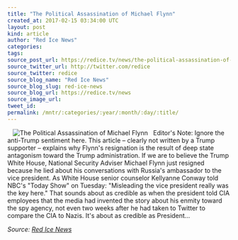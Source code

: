 ```yaml
---
title: "The Political Assassination of Michael Flynn"
created_at: 2017-02-15 03:34:00 UTC
layout: post
kind: article
author: "Red Ice News"
categories: 
tags: 
source_post_url: https://redice.tv/news/the-political-assassination-of-michael-flynn
source_twitter_url: http://twitter.com/redice
source_twitter: redice
source_blog_name: "Red Ice News"
source_blog_slug: red-ice-news
source_blog_url: https://redice.tv/news
source_image_url: 
tweet_id:
permalink: /mntr/:categories/:year/:month/:day/:title/
---
```

<img align="left" hspace="12" alt="The Political Assassination of Michael Flynn" src="https://rdice.net/a/c/n/17/02150433-penceflynn12.9cd7b47f.jpg"> Editor's Note: Ignore the anti-Trump sentiment here. This article – clearly not written by a Trump supporter – explains why Flynn's resignation is the result of deep state antagonism toward the Trump administration. If we are to believe the Trump White House, National Security Adviser Michael Flynn just resigned because he lied about his conversations with Russia's ambassador to the vice president. As White House senior counselor Kellyanne Conway told NBC's "Today Show" on Tuesday: "Misleading the vice president really was the key here." That sounds about as credible as when the president told CIA employees that the media had invented the story about his enmity toward the spy agency, not even two weeks after he had taken to Twitter to compare the CIA to Nazis. It's about as credible as President&#8230;<div class="">
    <i>Source: <a href="https://redice.tv/news">Red Ice News</a></i>
</div>
